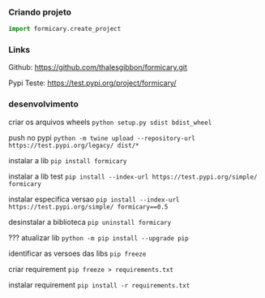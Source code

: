 ### Criando projeto

```python
import formicary.create_project
```

### Links

Github: https://github.com/thalesgibbon/formicary.git

Pypi Teste: https://test.pypi.org/project/formicary/

### desenvolvimento
criar os arquivos wheels
```python setup.py sdist bdist_wheel```

push no pypi
```python -m twine upload --repository-url https://test.pypi.org/legacy/ dist/*```

instalar a lib
```pip install formicary```

instalar a lib test
```pip install --index-url https://test.pypi.org/simple/ formicary```

instalar especifica versao
```pip install --index-url https://test.pypi.org/simple/ formicary==0.5```

desinstalar a biblioteca
```pip uninstall formicary```

??? atualizar lib
```python -m pip install --upgrade pip```

identificar as versoes das libs
```pip freeze```

criar requirement
```pip freeze > requirements.txt```

instalar requirement
```pip install -r requirements.txt```